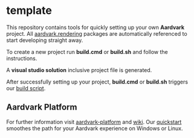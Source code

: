 # template
This repository contains tools for quickly setting up your own __Aardvark__ project. All [aardvark.rendering](https://github.com/vrvis/aardvark.rendering) packages are automatically referenced to start developing straight away.

To create a new project run __build.cmd__ or __build.sh__ and follow the instructions.

A __visual studio solution__ inclusive project file is generated.

After successfully setting up your project, __build.cmd__ or __build.sh__ triggers our [build script](https://github.com/aardvark-platform/Aardvark.Fake).

## Aardvark Platform
For further information visit [aardvark-platform](https://github.com/aardvark-platform) and [wiki](https://github.com/aardvarkplatform/aardvark.docs/wiki).
Our [quickstart](https://github.com/aardvark-platform/aardvark.docs/wiki/Quickstart-Windows) smoothes the path for your Aardvark experience on Windows or Linux.
